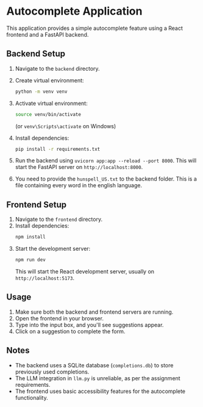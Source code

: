 # Autocomplete Application

This application provides a simple autocomplete feature using a React frontend and a FastAPI backend.

## Backend Setup

1.  Navigate to the `backend` directory.
2.  Create virtual environment:
    ```bash
    python -m venv venv
    ```
3.  Activate virtual environment:
    ```bash
    source venv/bin/activate
    ```
    (or `venv\Scripts\activate` on Windows)
4.  Install dependencies:
    ```bash
    pip install -r requirements.txt
    ```
5. Run the backend using `uvicorn app:app --reload --port 8000`. This will start the FastAPI server on `http://localhost:8000`.

6. You need to provide the `hunspell_US.txt` to the backend folder. This is a file containing every word in the english language.

## Frontend Setup

1.  Navigate to the `frontend` directory.
2.  Install dependencies:
    ```bash
    npm install
    ```
3. Start the development server:
    ```bash
    npm run dev
    ```
    This will start the React development server, usually on `http://localhost:5173`.

## Usage

1.  Make sure both the backend and frontend servers are running.
2.  Open the frontend in your browser.
3.  Type into the input box, and you'll see suggestions appear.
4. Click on a suggestion to complete the form.

## Notes

*   The backend uses a SQLite database (`completions.db`) to store previously used completions.
*   The LLM integration in `llm.py` is unreliable, as per the assignment requirements.
*   The frontend uses basic accessibility features for the autocomplete functionality.